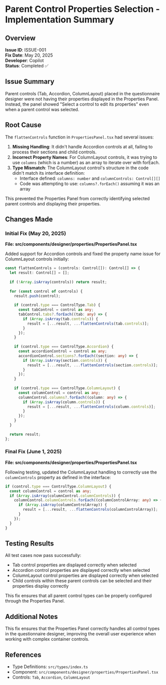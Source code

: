 # Parent Control Properties Selection - Implementation Summary

## Overview

**Issue ID**: ISSUE-001  
**Fix Date**: May 20, 2025  
**Developer**: Copilot  
**Status**: Completed ✅  

## Issue Summary

Parent controls (Tab, Accordion, ColumnLayout) placed in the questionnaire designer were not having their properties displayed in the Properties Panel. Instead, the panel showed "Select a control to edit its properties" even when a parent control was selected.

## Root Cause

The `flattenControls` function in `PropertiesPanel.tsx` had several issues:

1. **Missing Handling**: It didn't handle Accordion controls at all, failing to process their sections and child controls.
2. **Incorrect Property Names**: For ColumnLayout controls, it was trying to use `columns` (which is a number) as an array to iterate over with forEach.
3. **Type Mismatch**: The ColumnLayout control's structure in the code didn't match its interface definition:
   - Interface defined: `columns: number` and `columnControls: Control[][]`
   - Code was attempting to use: `columns?.forEach()` assuming it was an array

This prevented the Properties Panel from correctly identifying selected parent controls and displaying their properties.

## Changes Made

### Initial Fix (May 20, 2025)
**File: src/components/designer/properties/PropertiesPanel.tsx**

Added support for Accordion controls and fixed the property name issue for ColumnLayout controls initially:

```typescript
const flattenControls = (controls: Control[]): Control[] => {
  let result: Control[] = [];
  
  if (!Array.isArray(controls)) return result;
  
  for (const control of controls) {
    result.push(control);
    
    if (control.type === ControlType.Tab) {
      const tabControl = control as any;
      tabControl.tabs?.forEach((tab: any) => {
        if (Array.isArray(tab.controls)) {
          result = [...result, ...flattenControls(tab.controls)];
        }
      });
    }
    
    if (control.type === ControlType.Accordion) {
      const accordionControl = control as any;
      accordionControl.sections?.forEach((section: any) => {
        if (Array.isArray(section.controls)) {
          result = [...result, ...flattenControls(section.controls)];
        }
      });
    }
    
    if (control.type === ControlType.ColumnLayout) {
      const columnControl = control as any;
      columnControl.columns?.forEach((column: any) => {
        if (Array.isArray(column.controls)) {
          result = [...result, ...flattenControls(column.controls)];
        }
      });
    }
  }
  
  return result;
};
```

### Final Fix (June 1, 2025)
**File: src/components/designer/properties/PropertiesPanel.tsx**

Following testing, updated the ColumnLayout handling to correctly use the `columnControls` property as defined in the interface:

```typescript
if (control.type === ControlType.ColumnLayout) {
  const columnControl = control as any;
  if (Array.isArray(columnControl.columnControls)) {
    columnControl.columnControls.forEach((columnControlArray: any) => {
      if (Array.isArray(columnControlArray)) {
        result = [...result, ...flattenControls(columnControlArray)];
      }
    });
  }
}
```

## Testing Results

All test cases now pass successfully:
- Tab control properties are displayed correctly when selected
- Accordion control properties are displayed correctly when selected
- ColumnLayout control properties are displayed correctly when selected
- Child controls within these parent controls can be selected and their properties display correctly

This fix ensures that all parent control types can be properly configured through the Properties Panel.

## Additional Notes

This fix ensures that the Properties Panel correctly handles all control types in the questionnaire designer, improving the overall user experience when working with complex container controls.

## References

- Type Definitions: `src/types/index.ts`
- Component: `src/components/designer/properties/PropertiesPanel.tsx`
- Controls: `Tab`, `Accordion`, `ColumnLayout`
